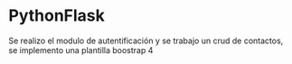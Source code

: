 # PythonFlask
Se realizo el modulo de autentificación y se trabajo un crud de contactos, se implemento una plantilla boostrap 4  
